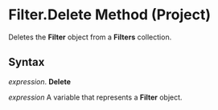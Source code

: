 
# Filter.Delete Method (Project)

Deletes the  **Filter** object from a **Filters** collection.


## Syntax

 _expression_. **Delete**

 _expression_ A variable that represents a **Filter** object.

